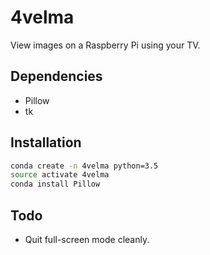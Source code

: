 # 4velma
View images on a Raspberry Pi using your TV.

## Dependencies
- Pillow
- tk

## Installation
```sh
conda create -n 4velma python=3.5
source activate 4velma
conda install Pillow
```

## Todo
- Quit full-screen mode cleanly.
